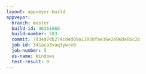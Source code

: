 ```yaml
---
layout: appveyor-build
appveyor:
  branch: master
  build-id: 46361668
  build-number: 583
  commit: 7d34a7db274cd4d09a13950fae36e2a96de8bc2c
  job-id: 341aca3vaq3ywre8
  job-number: 5
  os-name: Windows
  test-result: 0
---
```

